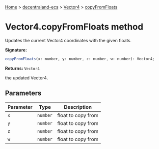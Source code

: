 [Home](./index) &gt; [decentraland-ecs](./decentraland-ecs.md) &gt; [Vector4](./decentraland-ecs.vector4.md) &gt; [copyFromFloats](./decentraland-ecs.vector4.copyfromfloats.md)

# Vector4.copyFromFloats method

Updates the current Vector4 coordinates with the given floats.

**Signature:**
```javascript
copyFromFloats(x: number, y: number, z: number, w: number): Vector4;
```
**Returns:** `Vector4`

the updated Vector4.

## Parameters

|  Parameter | Type | Description |
|  --- | --- | --- |
|  `x` | `number` | float to copy from |
|  `y` | `number` | float to copy from |
|  `z` | `number` | float to copy from |
|  `w` | `number` | float to copy from |

